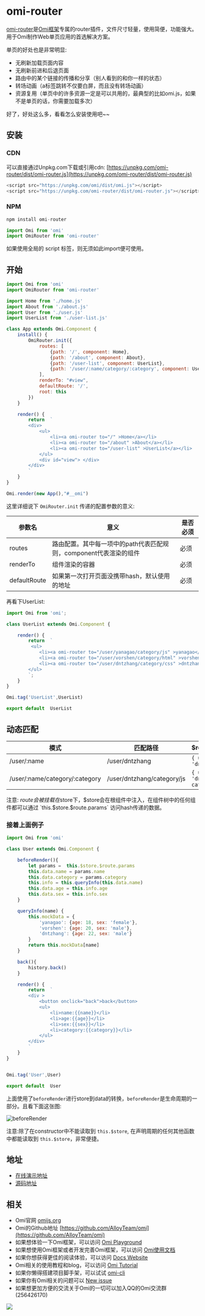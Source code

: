 ﻿# omi-router

[omi-router](https://github.com/AlloyTeam/omi/tree/master/plugins/omi-router)是[Omi框架](https://github.com/AlloyTeam/omi)专属的router插件，文件尺寸轻量，使用简便，功能强大。用于Omi制作Web单页应用的首选解决方案。

单页的好处也是非常明显:

* 无刷新加载页面内容
* 无刷新前进和后退页面
* 路由中的某个链接的传播和分享（别人看到的和你一样的状态）
* 转场动画（a标签跳转不仅要白屏，而且没有转场动画）
* 资源复用（单页中的许多资源一定是可以共用的，最典型的比如omi.js，如果不是单页的话，你需要加载多次）

好了，好处这么多，看看怎么安装使用吧~~

## 安装

### CDN
可以直接通过Unpkg.com下载或引用cdn: [https://unpkg.com/omi-router/dist/omi-router.js](https://unpkg.com/omi-router/dist/omi-router.js)

```js
<script src="https://unpkg.com/omi/dist/omi.js"></script>
<script src="https://unpkg.com/omi-router/dist/omi-router.js"></script>
```

### NPM

```js
npm install omi-router
```

```js
import Omi from 'omi'
import OmiRouter from 'omi-router'
```

如果使用全局的 script 标签，则无须如此import便可使用。

## 开始

```js
import Omi from 'omi'
import OmiRouter from 'omi-router'

import Home from './home.js'
import About from './about.js'
import User from './user.js'
import UserList from './user-list.js'

class App extends Omi.Component {
    install() {
        OmiRouter.init({
            routes: [
                {path: '/', component: Home},
                {path: '/about', component: About},
                {path: '/user-list', component: UserList},
                {path: '/user/:name/category/:category', component: User}
            ],
            renderTo: "#view",
            defaultRoute: '/',
            root: this
        })
    }

    render() {
        return  `
        <div>
            <ul>
                <li><a omi-router to="/" >Home</a></li>
                <li><a omi-router to="/about" >About</a></li>
                <li><a omi-router to="/user-list" >UserList</a></li>
            </ul>
            <div id="view"> </div>
        </div>
        `
    }
}

Omi.render(new App(),"#__omi")
```

这里详细说下 `OmiRouter.init` 传递的配置参数的意义:

| 参数名 | 意义 | 是否必须 |
|---------|------|--------|
| routes | 路由配置。其中每一项中的path代表匹配规则，component代表渲染的组件 | 必须|
| renderTo| 组件渲染的容器 | 必须 |
| defaultRoute | 如果第一次打开页面没携带hash，默认使用的地址 | 必须 |

再看下UserList:

```js
import Omi from 'omi';

class UserList extends Omi.Component {

    render() {
        return  `
      	 <ul>
      	    <li><a omi-router to="/user/yanagao/category/js" >yanagao</a></li>
            <li><a omi-router to="/user/vorshen/category/html" >vorshen</a></li>
            <li><a omi-router to="/user/dntzhang/category/css" >dntzhang</a></li>
        </ul>
  		`;
    }
}

Omi.tag('UserList',UserList)

export default  UserList
```

## 动态匹配

| 模式 | 匹配路径 | $route.params |
|---------|------|--------|
| /user/:name | /user/dntzhang | `{ username: 'dntzhang' }` |
| /user/:name/category/:category | /user/dntzhang/category/js | `{ username: 'dntzhang', category: js }` |

注意: $route 会被挂载在$store下，$store会在根组件中注入，在组件树中的任何组件都可以通过 `this.$store.$route.params` 访问hash传递的数据。 

### 接着上面例子

```js
import Omi from 'omi'

class User extends Omi.Component {

    beforeRender(){
        let params =  this.$store.$route.params
        this.data.name = params.name
        this.data.category = params.category
        this.info = this.queryInfo(this.data.name)
        this.data.age = this.info.age
        this.data.sex = this.info.sex
    }

    queryInfo(name) {
        this.mockData = {
            'yanagao': {age: 18, sex: 'female'},
            'vorshen': {age: 20, sex: 'male'},
            'dntzhang': {age: 22, sex: 'male'}
        }
        return this.mockData[name]
    }

    back(){
        history.back()
    }

    render() {
        return  `
      	<div >
      	    <button onclick="back">back</button>
      	    <ul>
      	        <li>name:{{name}}</li>
      	        <li>age:{{age}}</li>
      	        <li>sex:{{sex}}</li>
      	        <li>category:{{category}}</li>
      	    </ul>
      	</div>
  		`
    }
}


Omi.tag('User',User)

export default  User
```

上面使用了`beforeRender`进行store到data的转换，`beforeRender`是生命周期的一部分。且看下面这张图:

![beforeRender](http://images2015.cnblogs.com/blog/105416/201703/105416-20170322083548924-1871234168.jpg)

注意:除了在constructor中不能读取到 `this.$store`, 在声明周期的任何其他函数中都能读取到  `this.$store`，非常便捷。

## 地址

* [在线演示地址](http://alloyteam.github.io/omi/plugins/omi-router/example/simple/)
* [源码地址](https://github.com/AlloyTeam/omi/tree/master/plugins/omi-router/example/simple)

## 相关

* Omi官网 [omijs.org](http://www.omijs.org)
* Omi的Github地址 [https://github.com/AlloyTeam/omi](https://github.com/AlloyTeam/omi)
* 如果想体验一下Omi框架，可以访问 [Omi Playground](http://alloyteam.github.io/omi/example/playground/)
* 如果想使用Omi框架或者开发完善Omi框架，可以访问 [Omi使用文档](https://github.com/AlloyTeam/omi/tree/master/docs#omi使用文档)
* 如果你想获得更佳的阅读体验，可以访问 [Docs Website](http://alloyteam.github.io/omi/website/docs.html)
* Omi相关的使用教程和blog，可以访问 [Omi Tutorial](https://github.com/AlloyTeam/omi/tree/master/tutorial)
* 如果你懒得搭建项目脚手架，可以试试 [omi-cli](https://github.com/AlloyTeam/omi/tree/master/cli)
* 如果你有Omi相关的问题可以 [New issue](https://github.com/AlloyTeam/omi/issues/new)
* 如果想更加方便的交流关于Omi的一切可以加入QQ的Omi交流群(256426170)

![](http://images2015.cnblogs.com/blog/105416/201702/105416-20170208095745213-1049686133.png)